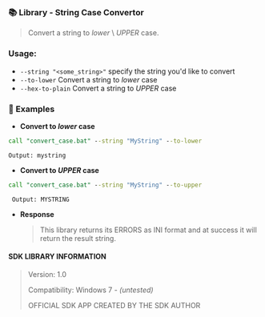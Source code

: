 ### 📚 Library - String Case Convertor

> Convert a string to _lower_ \ _UPPER_ case.

### Usage:
- `--string "<some_string>"` specify the string you'd like to convert
- `--to-lower` Convert a string to _lower_ case
- `--hex-to-plain` Convert a string to _UPPER_ case

### 🔧 Examples

- **Convert to _lower_ case**

```bat
call "convert_case.bat" --string "MyString" --to-lower
```

    Output: mystring

- **Convert to _UPPER_ case**

```bat
call "convert_case.bat" --string "MyString" --to-upper
```

     Output: MYSTRING

- **Response**

    > This library returns its ERRORS as INI format and at success it will return the result string.

#### SDK LIBRARY INFORMATION
> Version: 1.0
>
> Compatibility: Windows 7 - _(untested)_
>
> OFFICIAL SDK APP CREATED BY THE SDK AUTHOR
